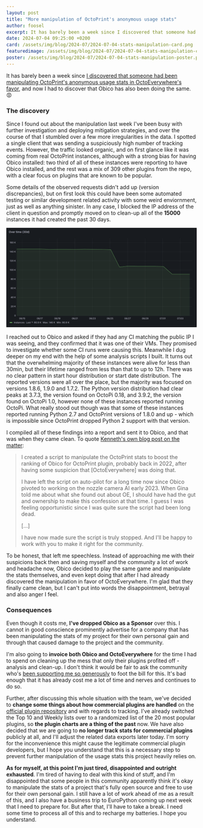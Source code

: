 ```yaml
---
layout: post
title: "More manipulation of OctoPrint's anonymous usage stats"
author: foosel
excerpt: It has barely been a week since I discovered that someone had been manipulating OctoPrint's anonymous usage stats in OctoEverywhere's favor, and now it has come to my attention that Obico has also been doing the same
date: 2024-07-04 09:25:00 +0200
card: /assets/img/blog/2024-07/2024-07-04-stats-manipulation-card.png
featuredimage: /assets/img/blog/2024-07/2024-07-04-stats-manipulation-card.png
poster: /assets/img/blog/2024-07/2024-07-04-stats-manipulation-poster.png
---
```


It has barely been a week since [I discovered that someone had been manipulating OctoPrint's anonymous usage stats in OctoEverywhere's favor](/blog/2024/06/28/stats-manipulation/), and now I had to discover that Obico has also been doing the same. 😡

### The discovery

Since I found out about the manipulation last week I've been busy with further investigation and deploying mitigation strategies, and over the course of that I stumbled over a few more irregularities in the data. I spotted a single client that was sending a suspiciously high number of tracking events. However, the traffic looked organic, and on first glance like it was coming from real OctoPrint instances, although with a strong bias for having Obico installed: two third of all of these instances were reporting to have Obico installed, and the rest was a mix of 309 other plugins from the repo, with a clear focus on plugins that are known to be popular.

Some details of the observed requests didn't add up (version discrepancies), but on first look this could have been some automated testing or similar development related activity with some weird enviornment, just as well as anything sinister. In any case, I blocked the IP address of the client in question and promptly moved on to clean-up all of the **15000** instances it had created the past 30 days.

<div class="row-fluid" style="margin-bottom: 10px">
    <div class="span12">
        <a href="/assets/img/blog/2024-07/2024-07-04-usage-number-change.png" data-lightbox="{{ page.id }}" data-title="A graph of OctoPrint's long term usage numbers, dropping first from ~145k to ~107k and then a few days later further down to ~91k"><img src="/assets/img/blog/2024-07/2024-07-04-usage-number-change.png"></a>
    </div>
</div>

I reached out to Obico and asked if they had any CI matching the public IP I was seeing, and they confirmed that it was one of their VMs. They promised to investigate whether some CI runs were causing this. Meanwhile I dug deeper on my end with the help of some analysis scripts I built. It turns out that the overwhelming majority of these instances were alive for less than 30min, but their lifetime ranged from less than that to up to 12h. There was no clear pattern in start hour distribution or start date distribution. The reported versions were all over the place, but the majority was focused on versions 1.8.6, 1.9.0 and 1.7.2. The Python version distribution had clear peaks at 3.7.3, the version found on OctoPi 0.18, and 3.9.2, the version found on OctoPi 1.0, however none of these instances reported running OctoPi. What really stood out though was that some of these instances reported running Python 2.7 and OctoPrint versions of 1.8.0 and up - which is impossible since OctoPrint dropped Python 2 support with that version.

I compiled all of these findings into a report and sent it to Obico, and that was when they came clean. To quote [Kenneth's own blog post on the matter](https://www.obico.io/blog/2024/07/03/my-apologies-for-the-mistake/):

> I created a script to manipulate the OctoPrint stats to boost the ranking of Obico for OctoPrint plugin, probably back in 2022, after having some suspicion that [OctoEverywhere] was doing that.
> 
> I have left the script on auto-pilot for a long time now since Obico pivoted to working on the nozzle camera AI early 2023. When Gina told me about what she found out about OE, I should have had the gut and ownership to make this confession at that time. I guess I was feeling opportunistic since I was quite sure the script had been long dead.
>
> [...]
>
> I have now made sure the script is truly stopped. And I'll be happy to work with you to make it right for the community.

To be honest, that left me speechless. Instead of approaching me with their suspicions back then and saving myself and the community a lot of work and headache now, 
Obico decided to play the same game and manipulate the stats themselves, and even kept doing that after I had already discovered the manipulation in favor of OctoEverywhere. I'm glad that they finally came clean, but I can't put into words the disappointment, betrayal and also anger I feel.

### Consequences

Even though it costs me, **I've dropped Obico as a Sponsor** over this. I cannot in good conscience prominently advertise for a company that has been manipulating the stats of my project for their own personal gain and through that caused damage to the project and the community. 

I'm also going to **invoice both Obico and OctoEverywhere** for the time I had to spend on cleaning up the mess that only their plugins profited off - analysis and clean-up. I don't think it would be fair to ask the community who's [been supporting me so generously](/support-octoprint/) to foot the bill for this. It's bad enough that it has already cost me a lot of time and nerves and continues to do so.

Further, after discussing this whole situation with the team, we've decided to **change some things about how commercial plugins are handled** on the [official plugin repository](https://plugins.octoprint.org) and with regards to tracking. I've already switched the Top 10 and Weekly lists over to a randomized list of the 20 most popular plugins, so **the plugin charts are a thing of the past** now. We have also decided that we are going to **no longer track stats for commercial plugins** publicly at all, and I'll adjust the related data exports later today. I'm sorry for the inconvenience this might cause the legitimate commercial plugin developers, but I hope you understand that this is a necessary step to prevent further manipulation of the usage stats this project heavily relies on.

**As for myself, at this point I'm just tired, disappointed and outright exhausted**. I'm tired of having to deal with this kind of stuff, and I'm disappointed that some people in this community apparently think it's okay to manipulate the stats of a project that's fully open source and free to use for their own personal gain. I still have a lot of work ahead of me as a result of this, and I also have a business trip to EuroPython coming up next week that I need to prepare for. But after that, I'll have to take a break. I need some time to process all of this and to recharge my batteries. I hope you understand.
